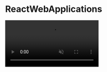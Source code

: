 # ReactWebApplications
<video
          src="./assets/shareme.mp4"
          type="video/mp4"
          loop
          muted
          controls={false}
          autoPlay
        ></video>
